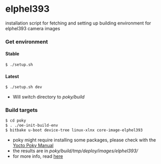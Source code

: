 # elphel393
installation script for fetching and setting up building environment for elphel393 camera images

### Get environment
#### Stable
```sh
$ ./setup.sh
```
#### Latest
```sh
$ ./setup.sh dev
```

* Will switch directory to *poky/build*

### Build targets
```sh
$ cd poky
$ . ./oe-init-build-env
$ bitbake u-boot device-tree linux-xlnx core-image-elphel393
```
* poky might require installing some packages, please check with the [Yocto Poky Manual][1] 
* the results are in *poky/build/tmp/deploy/images/elphel393/*
* for more info, read [here][2]

[1]: http://www.yoctoproject.org/docs/2.0/mega-manual/mega-manual.html
[2]: http://wiki.elphel.com/index.php?title=Poky_2.0_manual
